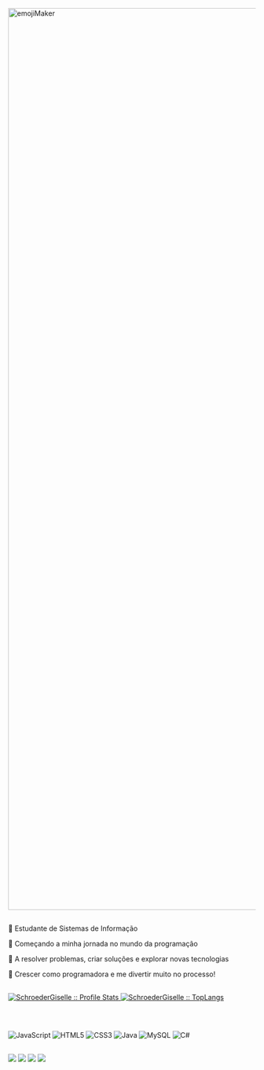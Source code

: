 <img width="1834" alt="emojiMaker" src="https://media.discordapp.net/attachments/1280548618536751245/1280570392012128337/README.png?ex=66d88f9d&is=66d73e1d&hm=bfa44a12c611f5de98271d7dffe3fab7ed4ca0ff40a223b1e501d67ad7e2c789&=&format=webp&quality=lossless&width=1158&height=592">

##

### 
💜 Estudante de Sistemas de Informação
<p>
💜 Começando a minha jornada no mundo da programação
<p>
💜 A resolver problemas, criar soluções e explorar novas tecnologias
<p>
💜 Crescer como programadora e me divertir muito no processo!
<p>

##

<p>
  <a href="https://github.com/SchroederGiselle">
    <img heigth="180em" src="https://github-readme-stats.vercel.app/api?username=SchroederGiselle&show_icons=true&theme=synthwave" alt="SchroederGiselle :: Profile Stats" />
    <img heigth="180em" src="https://github-readme-stats.vercel.app/api/top-langs/?username=SchroederGiselle&langs_count=16&theme=synthwave&layout=compact" alt="SchroederGiselle :: TopLangs" />
 </a>
</p>

##

<div style="display: inline_block"><br>

![JavaScript](https://img.shields.io/badge/JavaScript-F7DF1E?style=for-the-badge&logo=javascript&logoColor=black)
![HTML5](https://img.shields.io/badge/HTML5-E34F26?style=for-the-badge&logo=html5&logoColor=white)
![CSS3](https://img.shields.io/badge/CSS3-1572B6?style=for-the-badge&logo=css3&logoColor=white)
![Java](https://img.shields.io/badge/java-%23ED8B00.svg?style=for-the-badge&logo=openjdk&logoColor=white)
![MySQL](https://img.shields.io/badge/MySQL-00000F?style=for-the-badge&logo=mysql&logoColor=white)
![C#](https://img.shields.io/badge/C%23-239120?style=for-the-badge&logo=c-sharp&logoColor=white)

</div>
  
  ##
 
<div> 
  <a href="https://instagram.com/g.schrooeder" target="_blank"><img src="https://img.shields.io/badge/-Instagram-%23E4405F?style=for-the-badge&logo=instagram&logoColor=white" target="_blank"></a>
 <a href="https://discord.gg/1280548117443252349" target="_blank"><img src="https://img.shields.io/badge/Discord-7289DA?style=for-the-badge&logo=discord&logoColor=white" target="_blank"></a> 
  <a href = "mailto:contatogiselleschroeder05@gmail.com"><img src="https://img.shields.io/badge/-Gmail-%23333?style=for-the-badge&logo=gmail&logoColor=white" target="_blank"></a>
  <a href="https://www.linkedin.com/in/giselle-marry-schroeder-32745b206" target="_blank"><img src="https://img.shields.io/badge/-LinkedIn-%230077B5?style=for-the-badge&logo=linkedin&logoColor=white" target="_blank"></a> 
  
</div>
